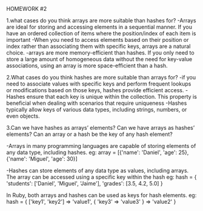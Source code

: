 HOMEWORK #2

1.what cases do you think arrays are more suitable than hashes for?
-Arrays are ideal for storing and accessing elements in a sequential manner. If you have an ordered collection of items where the position/index of each item is important
-When you need to access elements based on their position or index rather than associating them with specific keys, arrays are a natural choice.
-arrays are more memory-efficient than hashes. If you only need to store a large amount of homogeneous data without the need for key-value associations, using an array is more space-efficient than a hash.

2.What cases do you think hashes are more suitable than arrays for?
-if you need to associate values with specific keys and perform frequent lookups or modifications based on those keys, hashes provide efficient access. 
-Hashes ensure that each key is unique within the collection. This property is beneficial when dealing with scenarios that require uniqueness
-Hashes typically allow keys of various data types, including strings, numbers, or even objects. 

3.Can we have hashes as arrays’ elements? Can we have arrays as hashes’ elements? Can an array
or a hash be the key of any hash element?

-Arrays in many programming languages are capable of storing elements of any data type, including hashes. 
eg: 
   array = [{'name': 'Daniel', 'age': 25}, {'name': 'Miguel', 'age': 30}]

-Hashes can store elements of any data type as values, including arrays. The array can be accessed using a specific key within the hash
eg:
  hash = { 'students': ['Daniel', 'Miguel', 'Jaime'], 'grades': [3.5, 4.2, 5.0] }

In Ruby, both arrays and hashes can be used as keys for hash elements.
eg:
    hash = { ['key1', 'key2'] => 'value1', { 'key3' => 'value3' } => 'value2' }
